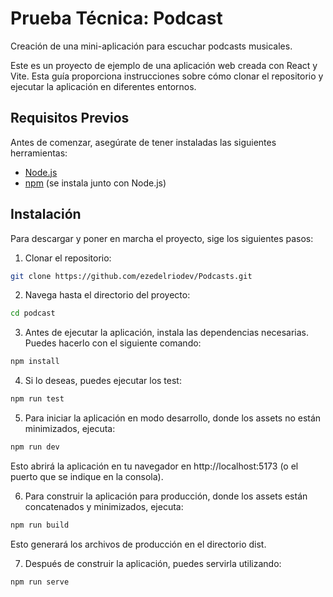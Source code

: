 # Prueba Técnica: Podcast

Creación de una mini-aplicación para escuchar podcasts musicales.

Este es un proyecto de ejemplo de una aplicación web creada con React y Vite. Esta guía proporciona instrucciones sobre cómo clonar el repositorio y ejecutar la aplicación en diferentes entornos.

## Requisitos Previos

Antes de comenzar, asegúrate de tener instaladas las siguientes herramientas:

- [Node.js](https://nodejs.org/)
- [npm](https://www.npmjs.com/) (se instala junto con Node.js)

## Instalación

Para descargar y poner en marcha el proyecto, sige los siguientes pasos:

1. Clonar el repositorio:

```bash
git clone https://github.com/ezedelriodev/Podcasts.git
```

2. Navega hasta el directorio del proyecto:

```bash
cd podcast
```

3. Antes de ejecutar la aplicación, instala las dependencias necesarias. Puedes hacerlo con el siguiente comando:

```bash
npm install
```

4. Si lo deseas, puedes ejecutar los test:

```bash
npm run test
```

5. Para iniciar la aplicación en modo desarrollo, donde los assets no están minimizados, ejecuta:
```bash
npm run dev
```
Esto abrirá la aplicación en tu navegador en http://localhost:5173 (o el puerto que se indique en la consola).

6. Para construir la aplicación para producción, donde los assets están concatenados y minimizados, ejecuta:
```bash
npm run build
```
Esto generará los archivos de producción en el directorio dist.

7. Después de construir la aplicación, puedes servirla utilizando:
```bash
npm run serve

